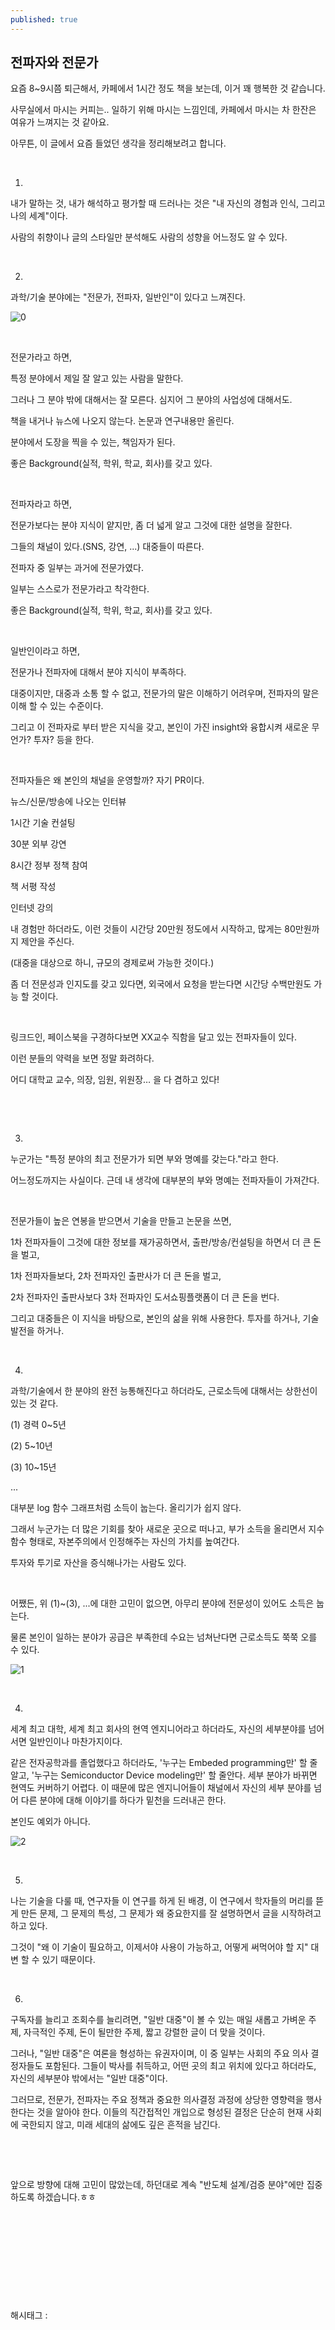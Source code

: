 ```yaml
---
published: true
---
```

## 전파자와 전문가

요즘 8~9시쯤 퇴근해서, 카페에서 1시간 정도 책을 보는데, 이거 꽤 행복한 것 같습니다.

사무실에서 마시는 커피는.. 일하기 위해 마시는 느낌인데, 카페에서 마시는 차 한잔은 여유가 느껴지는 것 같아요. 

아무튼, 이 글에서 요즘 들었던 생각을 정리해보려고 합니다.

​

1.

내가 말하는 것, 내가 해석하고 평가할 때 드러나는 것은 "내 자신의 경험과 인식, 그리고 나의 세계"이다.

사람의 취향이나 글의 스타일만 분석해도 사람의 성향을 어느정도 알 수 있다.

​

2.

과학/기술 분야에는 "전문가, 전파자, 일반인"이 있다고 느껴진다.

![0](/assets/img/223525666499/0.png)

​

전문가라고 하면, 

특정 분야에서 제일 잘 알고 있는 사람을 말한다.

그러나 그 분야 밖에 대해서는 잘 모른다. 심지어 그 분야의 사업성에 대해서도.

책을 내거나 뉴스에 나오지 않는다. 논문과 연구내용만 올린다.

분야에서 도장을 찍을 수 있는, 책임자가 된다.

좋은 Background(실적, 학위, 학교, 회사)를 갖고 있다.

​

전파자라고 하면,

전문가보다는 분야 지식이 얕지만, 좀 더 넓게 알고  그것에 대한 설명을 잘한다.

그들의 채널이 있다.(SNS, 강연, ...) 대중들이 따른다.

전파자 중 일부는 과거에 전문가였다.

일부는 스스로가 전문가라고 착각한다.

좋은 Background(실적, 학위, 학교, 회사)를 갖고 있다.

​

일반인이라고 하면,

전문가나 전파자에 대해서 분야 지식이 부족하다.

대중이지만, 대중과 소통 할  수 없고, 전문가의 말은 이해하기 어려우며, 전파자의 말은 이해 할 수 있는 수준이다.

그리고 이 전파자로 부터 받은 지식을 갖고, 본인이 가진 insight와 융합시켜 새로운 무언가? 투자? 등을 한다.

​

전파자들은 왜 본인의 채널을 운영할까? 자기 PR이다.

뉴스/신문/방송에 나오는 인터뷰

1시간 기술 컨설팅

30분 외부 강연

8시간 정부 정책 참여

책 서평 작성

인터넷 강의

내 경험만 하더라도, 이런 것들이 시간당 20만원 정도에서 시작하고, 많게는 80만원까지 제안을 주신다.

(대중을 대상으로 하니, 규모의 경제로써 가능한 것이다.)

좀 더 전문성과 인지도를 갖고 있다면, 외국에서 요청을 받는다면 시간당 수백만원도 가능 할 것이다.

​

링크드인, 페이스북을 구경하다보면 XX교수 직함을 달고 있는 전파자들이 있다.

이런 분들의 약력을 보면 정말 화려하다.

어디 대학교 교수, 의장, 임원, 위원장… 을 다 겸하고 있다!

​

​

3.

누군가는 "특정 분야의 최고 전문가가 되면 부와 명예를 갖는다."라고 한다.

어느정도까지는 사실이다. 근데 내 생각에 대부분의 부와 명예는 전파자들이 가져간다.

​

전문가들이 높은 연봉을 받으면서 기술을 만들고 논문을 쓰면,

1차 전파자들이 그것에 대한 정보를 재가공하면서, 출판/방송/컨설팅을 하면서 더 큰 돈을 벌고,

1차 전파자들보다, 2차 전파자인 출판사가 더 큰 돈을 벌고,

2차 전파자인 출판사보다 3차 전파자인 도서쇼핑플랫폼이 더 큰 돈을 번다.

그리고 대중들은 이 지식을 바탕으로, 본인의 삶을 위해 사용한다. 투자를 하거나, 기술 발전을 하거나.

​

4.

과학/기술에서 한 분야의 완전 능통해진다고 하더라도, 근로소득에 대해서는 상한선이 있는 것 같다.

(1) 경력 0~5년

(2) 5~10년

(3) 10~15년

...

대부분 log 함수 그래프처럼 소득이 눕는다. 올리기가 쉽지 않다.

그래서 누군가는 더 많은 기회를 찾아 새로운 곳으로 떠나고, 부가 소득을 올리면서 지수함수 형태로, 자본주의에서 인정해주는 자신의 가치를 높여간다.

투자와 투기로 자산을 증식해나가는 사람도 있다.

​

어쨌든, 위 (1)~(3), ...에 대한 고민이 없으면, 아무리 분야에 전문성이 있어도 소득은 눕는다.

물론 본인이 일하는 분야가 공급은 부족한데 수요는 넘쳐난다면 근로소득도 쭉쭉 오를 수 있다.

![1](/assets/img/223525666499/1.png)

​

4.

세계 최고 대학, 세계 최고 회사의 현역 엔지니어라고 하더라도, 자신의 세부분야를 넘어서면 일반인이나 마찬가지이다.

같은 전자공학과를 졸업했다고 하더라도, '누구는 Embeded programming만' 할 줄 알고, '누구는 Semiconductor Device modeling만' 할 줄안다. 세부 분야가 바뀌면 현역도 커버하기 어렵다. 이 때문에 많은 엔지니어들이 채널에서 자신의 세부 분야를 넘어 다른 분야에 대해 이야기를 하다가 밑천을 드러내곤 한다.

본인도 예외가 아니다.

![2](/assets/img/223525666499/2.png)

​

5.

나는 기술을 다룰 때, 연구자들 이 연구를 하게 된 배경, 이 연구에서 학자들의 머리를 뜯게 만든 문제, 그 문제의 특성, 그 문제가 왜 중요한지를 잘 설명하면서 글을 시작하려고 하고 있다.

그것이 "왜 이 기술이 필요하고, 이제서야 사용이 가능하고, 어떻게 써먹어야 할 지" 대변 할 수 있기 때문이다.

​

6.

구독자를 늘리고 조회수를 늘리려면, "일반 대중"이 볼 수 있는 매일 새롭고 가벼운 주제, 자극적인 주제, 돈이 될만한 주제, 짧고 강렬한 글이 더 맞을 것이다.

그러나, "일반 대중"은 여론을 형성하는 유권자이며, 이 중 일부는 사회의 주요 의사 결정자들도 포함된다. 그들이 박사를 취득하고, 어떤 곳의 최고 위치에 있다고 하더라도, 자신의 세부분야 밖에서는 "일반 대중"이다.

그러므로, 전문가, 전파자는 주요 정책과 중요한 의사결정 과정에 상당한 영향력을 행사한다는 것을 알아야 한다. 이들의 직간접적인 개입으로 형성된 결정은 단순히 현재 사회에 국한되지 않고, 미래 세대의 삶에도 깊은 흔적을 남긴다.

​

​

앞으로 방향에 대해 고민이 많았는데, 하던대로 계속 "반도체 설계/검증 분야"에만 집중하도록 하겠습니다.ㅎㅎ

​

​

​

​

​

 해시태그 : 